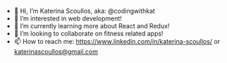 - 👋 Hi, I’m Katerina Scoullos, aka: @codingwithkat
- 👀 I’m interested in web development!
- 🌱 I’m currently learning more about React and Redux!
- 💞️ I’m looking to collaborate on fitness related apps!
- 📫 How to reach me: https://www.linkedin.com/in/katerina-scoullos/ or katerinascoullos@gmail.com 

<!---
codingwithkat/codingwithkat is a ✨ special ✨ repository because its `README.md` (this file) appears on your GitHub profile.
You can click the Preview link to take a look at your changes.
--->
